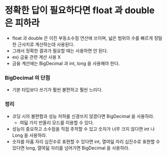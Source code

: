 # 정확한 답이 필요하다면 float 과 double 은 피하라

* float 과 double 은 이진 부동소수점 연산에 쓰이며, 넓은 범위의 수를 빠르게 정밀한 근사치로 계산하는데 사용된다.
* 그래서 정확한 결과가 필요할 때는 사용하면 안 된다.
* ex) 금융 관련 계산 사용 X
* 금융 계산에는 BigDecimal 과 int, long 을 사용해야 한다.

### BigDecimal 의 단점
* 기본 타입보다 쓰기가 훨씬 불편하고 훨씬 느리다.

### 정리
* 코딩 시의 불편함과 성능 저하를 신경쓰지 않겠다면 BigDecimal 을 사용하라.
  * 여덟 가지 반올리 모드를 이용할 수 있다.
* 성능이 중요하고 소수점을 직접 추적할 수 있고 숫자가 너무 크지 않다면 int 나 Long 을 사용하라.
* 숫자를 아홉 자리 십진수로 표현할 수 있다면 int, 열여덟 자리 십진수로 표현할 수 있다면 long, 열여덟 자리를 넘어가면 BigDecimal 을 사용하라.